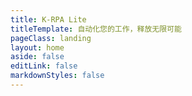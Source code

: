 ```yaml
---
title: K-RPA Lite
titleTemplate: 自动化您的工作，释放无限可能
pageClass: landing
layout: home
aside: false
editLink: false
markdownStyles: false
---
```


<script setup>
import Hero from '../../.vitepress/theme/components/landing/HeroSection.vue'
import FeatureSection from '../../.vitepress/theme/components/landing/FeatureSection.vue'
</script>

<div class="VPHome">
  <Hero/>
  <FeatureSection/>
</div>
